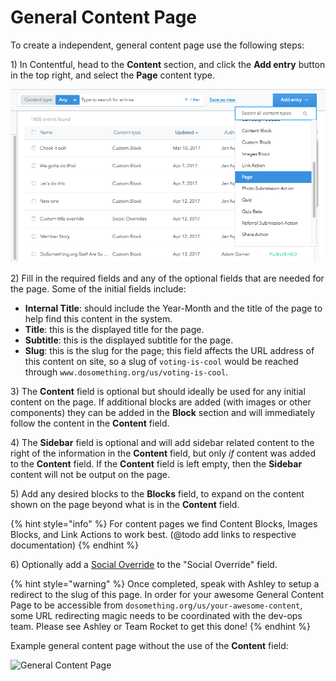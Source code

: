 # General Content Page

To create a independent, general content page use the following steps:

1\) In Contentful, head to the **Content** section, and click the **Add entry** button in the top right, and select the **Page** content type.

![Create General Content Page](../../.gitbook/assets/create-general-content-page.png)

2\) Fill in the required fields and any of the optional fields that are needed for the page. Some of the initial fields include:

* **Internal Title**: should include the Year-Month and the title of the page to help find this content in the system.
* **Title**: this is the displayed title for the page.
* **Subtitle**: this is the displayed subtitle for the page.
* **Slug**: this is the slug for the page; this field affects the URL address of this content on site, so a slug of `voting-is-cool` would be reached through `www.dosomething.org/us/voting-is-cool`.

3\) The **Content** field is optional but should ideally be used for any initial content on the page. If additional blocks are added (with images or other components) they can be added in the **Block** section and will immediately follow the content in the **Content** field.

4\) The **Sidebar** field is optional and will add sidebar related content to the right of the information in the **Content** field, but only _if_ content was added to the **Content** field. If the **Content** field is left empty, then the **Sidebar** content will not be output on the page.

5\) Add any desired blocks to the **Blocks** field, to expand on the content shown on the page beyond what is in the **Content** field.

{% hint style="info" %}
For content pages we find Content Blocks, Images Blocks, and Link Actions to work best.
(@todo add links to respective documentation)
{% endhint %}

6\) Optionally add a [Social Override](../social-overrides.md) to the "Social Override" field.

{% hint style="warning" %}
Once completed, speak with Ashley to setup a redirect to the slug of this page. In order for your awesome General Content Page to be accessible from `dosomething.org/us/your-awesome-content`, some URL redirecting magic needs to be coordinated with the dev-ops team. Please see Ashley or Team Rocket to get this done!
{% endhint %}

Example general content page without the use of the **Content** field:

![General Content Page](../_assets/general-content-page.png)
